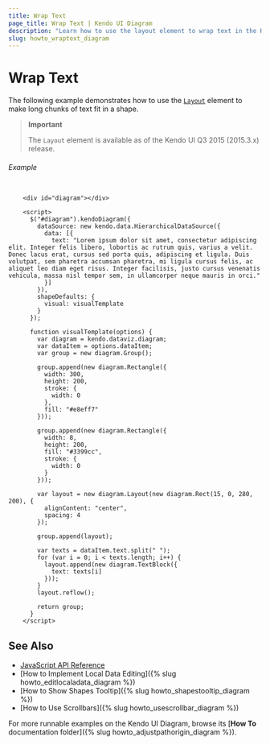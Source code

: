 ```yaml
---
title: Wrap Text
page_title: Wrap Text | Kendo UI Diagram
description: "Learn how to use the layout element to wrap text in the Kendo UI Diagram widget."
slug: howto_wraptext_diagram
---
```


# Wrap Text

The following example demonstrates how to use the [`Layout`](/api/javascript/dataviz/diagram/layout) element to make long chunks of text fit in a shape.

> **Important**
>
> The `Layout` element is available as of the Kendo UI Q3 2015 (2015.3.x) release.

###### Example

```dojo

    <div id="diagram"></div>

    <script>
      $("#diagram").kendoDiagram({
        dataSource: new kendo.data.HierarchicalDataSource({
          data: [{
            text: "Lorem ipsum dolor sit amet, consectetur adipiscing elit. Integer felis libero, lobortis ac rutrum quis, varius a velit. Donec lacus erat, cursus sed porta quis, adipiscing et ligula. Duis volutpat, sem pharetra accumsan pharetra, mi ligula cursus felis, ac aliquet leo diam eget risus. Integer facilisis, justo cursus venenatis vehicula, massa nisl tempor sem, in ullamcorper neque mauris in orci."
          }]
        }),
        shapeDefaults: {
          visual: visualTemplate
        }
      });

      function visualTemplate(options) {
        var diagram = kendo.dataviz.diagram;
        var dataItem = options.dataItem;
        var group = new diagram.Group();

        group.append(new diagram.Rectangle({
          width: 300,
          height: 200,
          stroke: {
            width: 0
          },
          fill: "#e8eff7"
        }));

        group.append(new diagram.Rectangle({
          width: 8,
          height: 200,
          fill: "#3399cc",
          stroke: {
            width: 0
          }
        }));

        var layout = new diagram.Layout(new diagram.Rect(15, 0, 280, 200), {
          alignContent: "center",
          spacing: 4
        });

        group.append(layout);

        var texts = dataItem.text.split(" ");
        for (var i = 0; i < texts.length; i++) {
          layout.append(new diagram.TextBlock({
            text: texts[i]
          }));
        }
        layout.reflow();

        return group;
      }
    </script>

```

## See Also

* [JavaScript API Reference](/api/javascript/dataviz/ui/diagram)
* [How to Implement Local Data Editing]({% slug howto_editlocaladata_diagram %})
* [How to Show Shapes Tooltip]({% slug howto_shapestooltip_diagram %})
* [How to Use Scrollbars]({% slug howto_usescrollbar_diagram %})

For more runnable examples on the Kendo UI Diagram, browse its [**How To** documentation folder]({% slug howto_adjustpathorigin_diagram %}).
